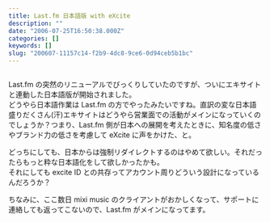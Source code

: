 ```yaml
---
title: Last.fm 日本語版 with eXcite
description: ""
date: "2006-07-25T16:50:38.000Z"
categories: []
keywords: []
slug: "200607-11157c14-f2b9-4dc8-9ce6-0d94ceb5b1bc"
---
```


![]()

Last.fm の突然のリニューアルでびっくりしていたのですが、ついにエキサイトと連動した日本語版が開始されました。  
どうやら日本語作業は Last.fm の方でやったみたいですね。直訳の変な日本語盛りだくさん(汗)エキサイトはどうやら営業面での活動がメインになっていくのでしょうか？つまり、Last.fm 側が日本への展開を考えたときに、知名度の低さやブランド力の低さを考慮して eXcite に声をかけた、と。

どっちにしても、日本からは強制リダイレクトするのはやめて欲しい。それだったらもっと粋な日本語化をして欲しかったかも。  
それにしても excite ID との共存ってアカウント周りどういう設計になっているんだろうか？

ちなみに、ここ数日 mixi music のクライアントがおかしくなって、サポートに連絡しても返ってこないので、Last.fm がメインになってます。
